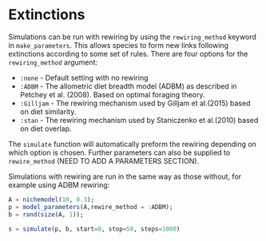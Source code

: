 # Extinctions

Simulations can be run with rewiring by using the `rewiring_method`
keyword in `make_parameters`.
This allows species to form new links following extinctions according to some
set of rules.
There are four options for the `rewiring_method` argument:
* `:none` - Default setting with no rewiring
* `:ADBM` - The allometric diet breadth model (ADBM) as described in Petchey
et al. (2008). Based on optimal foraging theory.
* `:Gilljam` - The rewiring mechanism used by Gilljam et al.(2015) based on diet
similarity.
* `:stan` - The rewiring mechanism used by Staniczenko et al.(2010) based
on diet overlap.

The `simulate` function will automatically preform the rewiring depending on
which option is chosen. Further parameters can also be supplied to
`rewire_method` (NEED TO ADD A PARAMETERS SECTION).

Simulations with rewiring are run in the same way as those without, for example
using ADBM rewiring:
```julia
A = nichemodel(10, 0.3);
p = model_parameters(A,rewire_method = :ADBM);
b = rand(size(A, 1));

s = simulate(p, b, start=0, stop=50, steps=1000)
```
